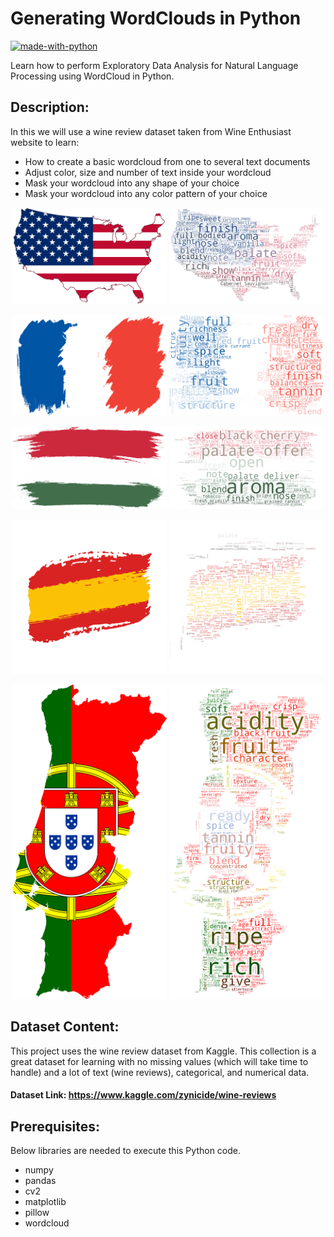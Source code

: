 # Generating WordClouds in Python
[![made-with-python](https://img.shields.io/badge/Made%20with-Python-1f425f.svg)](https://www.python.org/)

Learn how to perform Exploratory Data Analysis for Natural Language Processing using WordCloud in Python.

## Description:

In this we will use a wine review dataset taken from Wine Enthusiast website to learn:

 - How to create a basic wordcloud from one to several text documents
 - Adjust color, size and number of text inside your wordcloud
 - Mask your wordcloud into any shape of your choice
 - Mask your wordcloud into any color pattern of your choice


<p float="left" align="middle">
  <img src="img/us.png" width="49%" />
  <img src="img/us_wine.png" width="49%" /> 
</p>

<p float="left" align="middle">
  <img src="img/france.png" width="49%" />
  <img src="img/france_wine.png" width="49%" /> 
</p>

<p float="left" align="middle">
  <img src="img/italy.png" width="49%" />
  <img src="img/italy_wine.png" width="49%" /> 
</p>

<p float="left" align="middle">
  <img src="img/spain.png" width="49%" />
  <img src="img/spain_wine.png" width="49%" /> 
</p>

<p float="left" align="middle">
  <img src="img/Portugal.png" width="49%" />
  <img src="img/portugal_wine.png" width="49%" /> 
</p>


## Dataset Content:

This project uses the wine review dataset from Kaggle. This collection is a great dataset for learning with no missing values (which will take time to handle) and a lot of text (wine reviews), categorical, and numerical data.

#### Dataset Link: https://www.kaggle.com/zynicide/wine-reviews

## Prerequisites:

Below libraries are needed to execute this Python code.

 - numpy
 - pandas
 - cv2
 - matplotlib
 - pillow
 - wordcloud

